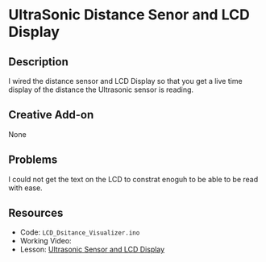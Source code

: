 # UltraSonic Distance Senor and LCD Display

## Description
I wired the distance sensor and LCD Display so that you get a live time display of the distance the Ultrasonic sensor is reading.

## Creative Add-on
None

## Problems
I could not get the text on the LCD to constrat enoguh to be able to be read with ease. 


## Resources 
- Code: `LCD_Dsitance_Visualizer.ino`
- Working Video: 
- Lesson: [Ultrasonic Sensor and LCD Display](http://howtomechatronics.com/tutorials/arduino/ultrasonic-sensor-hc-sr04/)
